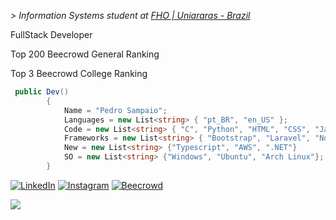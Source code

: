 *\> Information Systems student at [FHO | Uniararas - Brazil](https://www.fho.edu.br)*
<p>FullStack Developer</p>
<p>Top 200 Beecrowd General Ranking</p>
<p>Top 3 Beecrowd College Ranking</p>

```c#
 public Dev()
        {
            Name = "Pedro Sampaio";
            Languages = new List<string> { "pt_BR", "en_US" };
            Code = new List<string> { "C", "Python", "HTML", "CSS", "JavaScript", "Java", "C#", "SQL", "PHP" };
            Frameworks = new List<string> { "Bootstrap", "Laravel", "Node.JS", "React", "Oracle" };
            New = new List<string> {"Typescript", "AWS", ".NET"}
            SO = new List<string> {"Windows", "Ubuntu", "Arch Linux"};
        }
```

[![LinkedIn](https://img.shields.io/badge/LinkedIn-0077B5?style=for-the-badge&logo=linkedin&logoColor=white)](https://www.linkedin.com/in/sampai0)
[![Instagram](https://img.shields.io/badge/Instagram-E4405F?style=for-the-badge&logo=instagram&logoColor=white)](https://www.instagram.com/pe.sampaio_) 
[![Beecrowd]( https://img.shields.io/badge/Beecrowd%20-8A2BE2)](https://judge.beecrowd.com/pt/profile/813025) 


<div style="display: inline; text-align: center; ">
  <img src="https://github-readme-stats.vercel.app/api?username=sampai0x&hide=contribs,prs&theme=dark"/>
</div>
